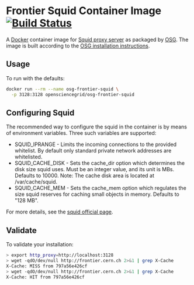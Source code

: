 Frontier Squid Container Image [![Build Status](https://travis-ci.org/opensciencegrid/docker-frontier-squid.svg?branch=master)](https://travis-ci.org/opensciencegrid/docker-frontier-squid)
==============================

A [Docker](https://hub.docker.com/r/opensciencegrid/frontier-squid) container image for
[Squid proxy server](http://www.squid-cache.org/) as packaged by [OSG](https://www.opensciencegrid.org/).
The image is built according to the
[OSG installation instructions](http://opensciencegrid.github.io/docs/data/frontier-squid/).

Usage
-----

To run with the defaults:

```bash
docker run --rm --name osg-frontier-squid \
  -p 3128:3128 opensciencegrid/osg-frontier-squid
```

Configuring Squid
-----------------

The recommended way to configure the squid in the container is by means of environment variables.
Three such variables are supported:
* SQUID_IPRANGE - Limits the incoming connections to the provided whitelist. By default only standard private network addresses are whitelisted.
* SQUID_CACHE_DISK - Sets the cache_dir option which determines the disk size squid uses. Must be an integer value, and its unit is MBs. Defaults to 10000.
                     Note: The cache disk area is located at /var/cache/squid.
* SQUID_CACHE_MEM - Sets the cache_mem option which regulates the size squid reserves for caching small objects in memory. Defaults to "128 MB".

For more details, see the [squid official page](https://twiki.cern.ch/twiki/bin/view/Frontier/InstallSquid#Configuration).


Validate
--------

To validate your installation:

```bash
> export http_proxy=http://localhost:3128
> wget -qdO/dev/null http://frontier.cern.ch 2>&1 | grep X-Cache
X-Cache: MISS from 797a56e426cf
> wget -qdO/dev/null http://frontier.cern.ch 2>&1 | grep X-Cache
X-Cache: HIT from 797a56e426cf
```
